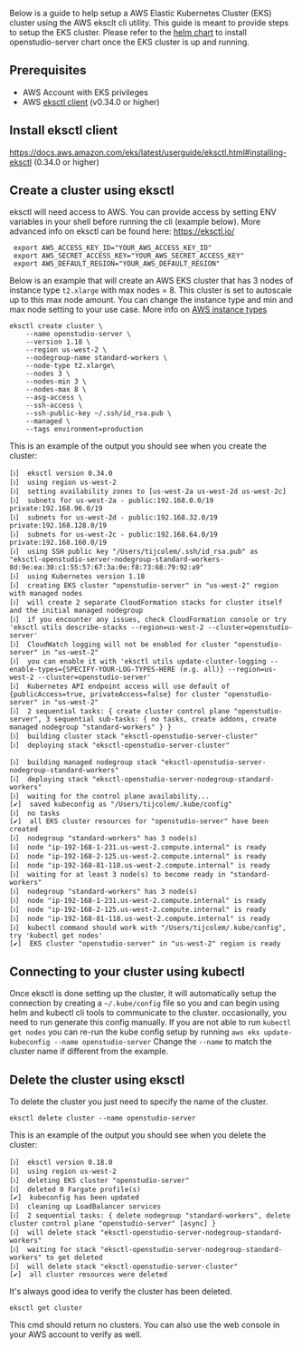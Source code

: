 
Below is a guide to help setup a AWS Elastic Kubernetes Cluster (EKS) cluster using the AWS eksclt cli utility. This guide is meant to provide steps to setup the EKS cluster. Please refer to the [helm chart](/README.md) to install openstudio-server chart once the EKS cluster is up and running.  

## Prerequisites

- AWS Account with EKS privileges
- AWS [eksctl client](https://docs.aws.amazon.com/eks/latest/userguide/eksctl) (v0.34.0 or higher)

## Install eksctl client
https://docs.aws.amazon.com/eks/latest/userguide/eksctl.html#installing-eksctl (0.34.0 or higher)


## Create a cluster using eksctl

eksctl will need access to AWS. You can provide access by setting ENV variables in your shell before running the cli (example below). More advanced info on eksctl can be found here: https://eksctl.io/

```
 export AWS_ACCESS_KEY_ID="YOUR_AWS_ACCESS_KEY_ID"
 export AWS_SECRET_ACCESS_KEY="YOUR_AWS_SECRET_ACCESS_KEY"
 export AWS_DEFAULT_REGION="YOUR_AWS_DEFAULT_REGION"
```
Below is an example that will create an AWS EKS cluster that has 3 nodes of instance type `t2.xlarge` with max nodes = 8. This cluster is set to autoscale up to this max node amount. You can change the instance type and min and max node setting to your use case.  More info on [AWS instance types](https://aws.amazon.com/ec2/instance-types/)

```
eksctl create cluster \
    --name openstudio-server \
    --version 1.18 \
    --region us-west-2 \
    --nodegroup-name standard-workers \
    --node-type t2.xlarge\
    --nodes 3 \
    --nodes-min 3 \
    --nodes-max 8 \
    --asg-access \
    --ssh-access \
    --ssh-public-key ~/.ssh/id_rsa.pub \
    --managed \
    --tags environment=production
```

This is an example of the output you should see when you create the cluster: 

```
[ℹ]  eksctl version 0.34.0
[ℹ]  using region us-west-2
[ℹ]  setting availability zones to [us-west-2a us-west-2d us-west-2c]
[ℹ]  subnets for us-west-2a - public:192.168.0.0/19 private:192.168.96.0/19
[ℹ]  subnets for us-west-2d - public:192.168.32.0/19 private:192.168.128.0/19
[ℹ]  subnets for us-west-2c - public:192.168.64.0/19 private:192.168.160.0/19
[ℹ]  using SSH public key "/Users/tijcolem/.ssh/id_rsa.pub" as "eksctl-openstudio-server-nodegroup-standard-workers-8d:9e:ea:30:c1:55:57:67:3a:0e:f8:73:68:79:92:a9" 
[ℹ]  using Kubernetes version 1.18
[ℹ]  creating EKS cluster "openstudio-server" in "us-west-2" region with managed nodes
[ℹ]  will create 2 separate CloudFormation stacks for cluster itself and the initial managed nodegroup
[ℹ]  if you encounter any issues, check CloudFormation console or try 'eksctl utils describe-stacks --region=us-west-2 --cluster=openstudio-server'
[ℹ]  CloudWatch logging will not be enabled for cluster "openstudio-server" in "us-west-2"
[ℹ]  you can enable it with 'eksctl utils update-cluster-logging --enable-types={SPECIFY-YOUR-LOG-TYPES-HERE (e.g. all)} --region=us-west-2 --cluster=openstudio-server'
[ℹ]  Kubernetes API endpoint access will use default of {publicAccess=true, privateAccess=false} for cluster "openstudio-server" in "us-west-2"
[ℹ]  2 sequential tasks: { create cluster control plane "openstudio-server", 3 sequential sub-tasks: { no tasks, create addons, create managed nodegroup "standard-workers" } }
[ℹ]  building cluster stack "eksctl-openstudio-server-cluster"
[ℹ]  deploying stack "eksctl-openstudio-server-cluster"

[ℹ]  building managed nodegroup stack "eksctl-openstudio-server-nodegroup-standard-workers"
[ℹ]  deploying stack "eksctl-openstudio-server-nodegroup-standard-workers"
[ℹ]  waiting for the control plane availability...
[✔]  saved kubeconfig as "/Users/tijcolem/.kube/config"
[ℹ]  no tasks
[✔]  all EKS cluster resources for "openstudio-server" have been created
[ℹ]  nodegroup "standard-workers" has 3 node(s)
[ℹ]  node "ip-192-168-1-231.us-west-2.compute.internal" is ready
[ℹ]  node "ip-192-168-2-125.us-west-2.compute.internal" is ready
[ℹ]  node "ip-192-168-81-118.us-west-2.compute.internal" is ready
[ℹ]  waiting for at least 3 node(s) to become ready in "standard-workers"
[ℹ]  nodegroup "standard-workers" has 3 node(s)
[ℹ]  node "ip-192-168-1-231.us-west-2.compute.internal" is ready
[ℹ]  node "ip-192-168-2-125.us-west-2.compute.internal" is ready
[ℹ]  node "ip-192-168-81-118.us-west-2.compute.internal" is ready
[ℹ]  kubectl command should work with "/Users/tijcolem/.kube/config", try 'kubectl get nodes'
[✔]  EKS cluster "openstudio-server" in "us-west-2" region is ready
```

## Connecting to your cluster using kubectl

Once eksctl is done setting up the cluster, it will automatically setup the connection by creating a `~/.kube/config` file so you and can begin using helm and kubectl cli tools to communicate to the cluster.  occasionally, you need to run generate this config manually. If you are not able to run `kubectl get nodes` you can re-run the kube config setup by running `aws eks update-kubeconfig --name openstudio-server`  Change the `--name` to match the cluster name if different from the example.  

## Delete the cluster using eksctl

To delete the cluster you just need to specify the name of the cluster. 

`eksctl delete cluster --name openstudio-server`

This is an example of the output you should see when you delete the cluster: 

```
[ℹ]  eksctl version 0.18.0
[ℹ]  using region us-west-2
[ℹ]  deleting EKS cluster "openstudio-server"
[ℹ]  deleted 0 Fargate profile(s)
[✔]  kubeconfig has been updated
[ℹ]  cleaning up LoadBalancer services
[ℹ]  2 sequential tasks: { delete nodegroup "standard-workers", delete cluster control plane "openstudio-server" [async] }
[ℹ]  will delete stack "eksctl-openstudio-server-nodegroup-standard-workers"
[ℹ]  waiting for stack "eksctl-openstudio-server-nodegroup-standard-workers" to get deleted
[ℹ]  will delete stack "eksctl-openstudio-server-cluster"
[✔]  all cluster resources were deleted
```

It's always good idea to verify the cluster has been deleted. 

`eksctl get cluster`

This cmd should return no clusters. You can also use the web console in your AWS account to verify as well. 











